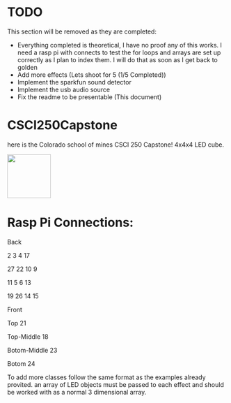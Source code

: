 # TODO
This section will be removed as they are completed:

- Everything completed is theoretical, I have no proof any of this works. I need a rasp pi with connects to test the for loops and arrays are set up correctly as I plan to index them. I will do that as soon as I get back to golden
- Add more effects (Lets shoot for 5 (1/5 Completed))
- Implement the sparkfun sound detector
- Implement the usb audio source
- Fix the readme to be presentable (This document)
# CSCI250Capstone




here is the Colorado school of mines CSCI 250 Capstone! 4x4x4 LED cube.

<img src = "https://i.imgur.com/cT7ZDTf.jpg" width = "100">


# Rasp Pi Connections:


Back


2       3       4       17

27	22	10	9

11	5	6	13

19	26	14	15


Front




Top
21

Top-Middle
18

Botom-Middle
23

Botom
24




To add more classes follow the same format as the examples already provited. an array of LED objects must be passed to each effect and should be worked with as a normal 3 dimensional array.



